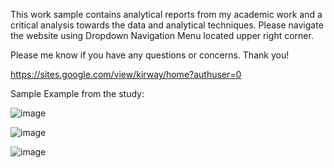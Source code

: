 
This work sample contains analytical reports from my academic work and a critical analysis towards the data and analytical techniques.
Please navigate the website using Dropdown Navigation Menu located upper right corner.

Please me know if you have any questions or concerns. 
Thank you!

https://sites.google.com/view/kirway/home?authuser=0

Sample Example from the study:


![image](https://user-images.githubusercontent.com/68120874/216741368-db3b9117-4f62-4884-8120-9836f562c353.png)

![image](https://github.com/kk-ykos/Analytical-Study-on-Data-Sets/assets/68120874/d91cc720-5edc-4cde-96ff-98fd77238a52)

![image](https://github.com/kk-ykos/Analytical-Study-on-Data-Sets/assets/68120874/0fb36286-3892-4cbc-97a4-5d637a17a4a0)





